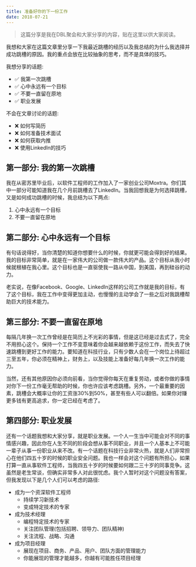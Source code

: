 ```yaml
---
title: 准备好你的下一份工作
date: 2018-07-21
---
```


> 这篇分享是我在DBL聚会和大家分享的内容，贴在这里以供大家阅读。

我想和大家在这篇文章里分享一下我最近跳槽的经历以及我总结的为什么我选择并成功跳槽的原因。我的重点会放在比较抽象的思考，而不是具体的技巧。

我想分享的话题:

- ✅ 我第一次跳槽
- ✅ 心中永远有一个目标
- ✅ 不要一直留在原地
- ✅ 职业发展

不会在文章讨论的话题:

- ❌ 如何写简历
- ❌ 如何准备技术面试
- ❌ 如何获取内推
- ❌ 使用LinkedIn的技巧

## 第一部分: 我的第一次跳槽

我在从密苏里毕业后，以软件工程师的工作加入了一家创业公司Moxtra。你们其中一部分可能知道我在几个月前跳槽去了LinkedIn。当我回想我是为何选择跳槽，又是如何成功跳槽的时候，我总结为以下两点:

1. 心中永远有一个目标
2. 不要一直留在原地

## 第二部分: 心中永远有一个目标

有句话说得好，当你清楚的知道你想要什么的时候，你就更可能会得到好的结果。我的目标非常简单，就是在一家伟大的公司做一款伟大的产品。这个目标从我小时候就根植在我心里。这个目标也是一直驱使我一路从中国，到美国，再到硅谷的动力。

老实说，在像Facebook、Google、LinkedIn这样的公司工作就是我的目标，有了这个目标，我在工作中变得更加主动，也慢慢的主动学会了一些之后对我跳槽帮助巨大的技术能力。

## 第三部分: 不要一直留在原地

每隔几年换一次工作曾经是在简历上不光彩的事情，但是这已经是过去式了，完全不用担心这个。保持一个工作不变意味着你会越来越依赖于这份工作，而失去了快速跳槽到更好工作的能力。要知道在科技行业，只有少数人会在一个岗位上待超过三至五年，你必须在精神上，财务上，以及技能上准备好每几年换一次工作的能力。

当然，还有其他原因你必须向前看，当你觉得你每天在重复劳动，或者你做的事情对你下一份工作毫无帮助的时候，你也许应该考虑跳槽。另外，一个最重要的因素，跳槽会大概率让你的工资涨30%到50%，甚至有些人可以翻倍。如果你对赚更多钱有更高追求，你一定已经在考虑了。

## 第四部分: 职业发展

还有一个话题我想和大家分享，就是职业发展。一个人一生当中可能会对不同的事情感兴趣，因此你在人生不同的阶段会想从事不同职业，并且一个人基本上不可能一辈子从事一份职业从来不改。有一个话题在科技行业非常火热，就是人们非常担心在他们四五十岁的时候的职业安全问题。我也一样会对这个问题有所担心，如果打算一直从事软件工程师，当我四五十岁的时候要如何跟二三十岁的同事竞争。这虽然是老生常谈，但确实非常多人对此很忧虑。我个人暂时对这个问题没有答案，但我发现以下是几个人们可以考虑的路径:

- 成为一个资深软件工程师
    - 持续学习新技术
    - 变成特定技术的专家
- 成为技术经理
    - 编程特定技术的专家
    - 关注团队管理(包括招聘、领导力、团队精神)
    - 关注流程、战略、沟通
- 成为项目经理
    - 展现在项目、商务、产品、用户、团队方面的管理能力
    - 你能展现的管理才能越多，你越有可能胜任项目经理

<!-- ▶️ [观看幻灯片]](/slides/be-prepared-for-your-next-job/) -->